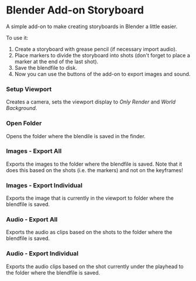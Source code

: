 # Blender Add-on Storyboard

A simple add-on to make creating storyboards in Blender a little easier. 

To use it:
1. Create a storyboard with grease pencil (if necessary import audio).
2. Place markers to divide the storyboard into shots (don't forget to place a marker at the end of the last shot).
3. Save the blendfile to disk.
4. Now you can use the buttons of the add-on to export images and sound.

### Setup Viewport
Creates a camera, sets the viewport display to *Only Render* and *World Background*.

### Open Folder
Opens the folder where the blendile is saved in the finder.

### Images - Export All
Exports the images to the folder where the blendfile is saved.
Note that it does this based on the shots (i.e. the markers) and not on the keyframes!

### Images - Export Individual
Exports the image that is currently in the viewport to folder where the blendfile is saved.

### Audio - Export All
Exports the audio as clips based on the shots to the folder where the blendfile is saved.

### Audio - Export Individual
Exports the audio clips based on the shot currently under the playhead to the folder where the blendfile is saved.
